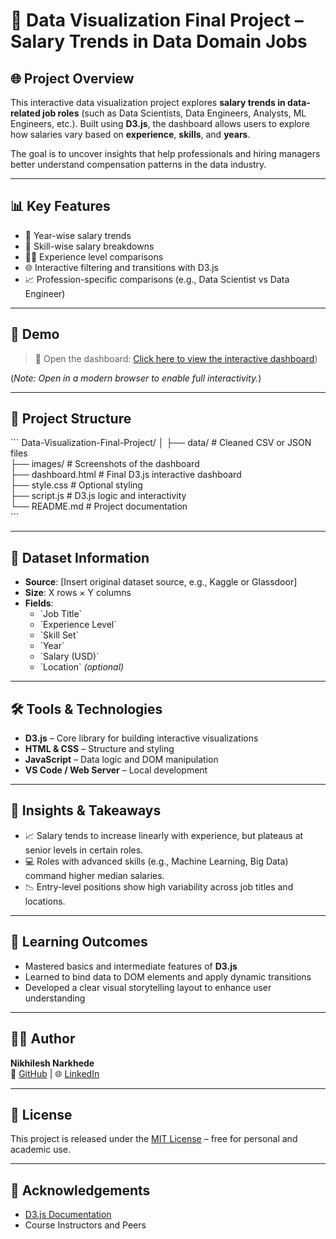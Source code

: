 
# 💼 Data Visualization Final Project – Salary Trends in Data Domain Jobs

## 🌐 Project Overview

This interactive data visualization project explores **salary trends in data-related job roles** (such as Data Scientists, Data Engineers, Analysts, ML Engineers, etc.). Built using **D3.js**, the dashboard allows users to explore how salaries vary based on **experience**, **skills**, and **years**.

The goal is to uncover insights that help professionals and hiring managers better understand compensation patterns in the data industry.

---

## 📊 Key Features

- 📅 Year-wise salary trends  
- 🧠 Skill-wise salary breakdowns  
- 👨‍💼 Experience level comparisons  
- 🌐 Interactive filtering and transitions with D3.js  
- 📈 Profession-specific comparisons (e.g., Data Scientist vs Data Engineer)

---

## 🚀 Demo

> 🔗 Open the dashboard: [Click here to view the interactive dashboard](https://nikhileshnarkhede.github.io/Data-Visualization-Final-Project/))

(*Note: Open in a modern browser to enable full interactivity.*)

---

## 📁 Project Structure

\`\`\`
Data-Visualization-Final-Project/
│
├── data/               # Cleaned CSV or JSON files  
├── images/             # Screenshots of the dashboard  
├── dashboard.html      # Final D3.js interactive dashboard  
├── style.css           # Optional styling  
├── script.js           # D3.js logic and interactivity  
└── README.md           # Project documentation  
\`\`\`

---

## 📂 Dataset Information

- **Source**: [Insert original dataset source, e.g., Kaggle or Glassdoor]  
- **Size**: X rows × Y columns  
- **Fields**:  
  - \`Job Title\`  
  - \`Experience Level\`  
  - \`Skill Set\`  
  - \`Year\`  
  - \`Salary (USD)\`  
  - \`Location\` *(optional)*

---

## 🛠 Tools & Technologies

- **D3.js** – Core library for building interactive visualizations  
- **HTML & CSS** – Structure and styling  
- **JavaScript** – Data logic and DOM manipulation  
- **VS Code / Web Server** – Local development

---

## 📌 Insights & Takeaways

- 📈 Salary tends to increase linearly with experience, but plateaus at senior levels in certain roles.  
- 💻 Roles with advanced skills (e.g., Machine Learning, Big Data) command higher median salaries.  
- 📉 Entry-level positions show high variability across job titles and locations.

---

## 🧠 Learning Outcomes

- Mastered basics and intermediate features of **D3.js**  
- Learned to bind data to DOM elements and apply dynamic transitions  
- Developed a clear visual storytelling layout to enhance user understanding

---


## 👨‍💻 Author

**Nikhilesh Narkhede**  
🔗 [GitHub](https://github.com/nikhileshnarkhede) | 🌐 [LinkedIn](https://www.linkedin.com/in/nikhileshnarkhede)

---

## 📜 License

This project is released under the [MIT License](./LICENSE) – free for personal and academic use.

---

## 🙌 Acknowledgements

- [D3.js Documentation](https://d3js.org/)   
- Course Instructors and Peers
